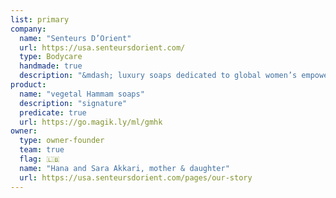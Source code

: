 ```yaml
---
list: primary
company:
  name: "Senteurs D’Orient"
  url: https://usa.senteursdorient.com/
  type: Bodycare
  handmade: true
  description: "&mdash; luxury soaps dedicated to global women’s empowerment"
product:
  name: "vegetal Hammam soaps"
  description: "signature"
  predicate: true
  url: https://go.magik.ly/ml/gmhk
owner:
  type: owner-founder
  team: true
  flag: 🇱🇧
  name: "Hana and Sara Akkari, mother & daughter"
  url: https://usa.senteursdorient.com/pages/our-story
---
```

